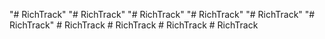 "# RichTrack" 
"# RichTrack" 
"# RichTrack" 
"# RichTrack" 
"# RichTrack" 
"# RichTrack" 
#   R i c h T r a c k  
 #   R i c h T r a c k  
 #   R i c h T r a c k  
 #   R i c h T r a c k  
 